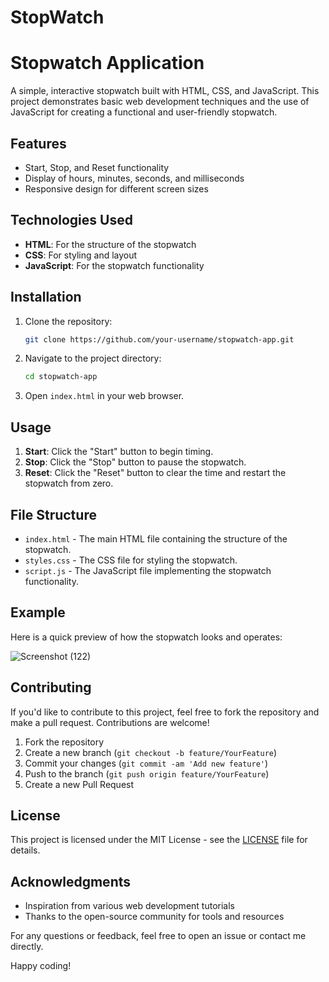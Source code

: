 # StopWatch
# Stopwatch Application

A simple, interactive stopwatch built with HTML, CSS, and JavaScript. This project demonstrates basic web development techniques and the use of JavaScript for creating a functional and user-friendly stopwatch.

## Features

- Start, Stop, and Reset functionality
- Display of hours, minutes, seconds, and milliseconds
- Responsive design for different screen sizes

## Technologies Used

- **HTML**: For the structure of the stopwatch
- **CSS**: For styling and layout
- **JavaScript**: For the stopwatch functionality

## Installation

1. Clone the repository:

    ```bash
    git clone https://github.com/your-username/stopwatch-app.git
    ```

2. Navigate to the project directory:

    ```bash
    cd stopwatch-app
    ```

3. Open `index.html` in your web browser.

## Usage

1. **Start**: Click the "Start" button to begin timing.
2. **Stop**: Click the "Stop" button to pause the stopwatch.
3. **Reset**: Click the "Reset" button to clear the time and restart the stopwatch from zero.

## File Structure

- `index.html` - The main HTML file containing the structure of the stopwatch.
- `styles.css` - The CSS file for styling the stopwatch.
- `script.js` - The JavaScript file implementing the stopwatch functionality.

## Example

Here is a quick preview of how the stopwatch looks and operates:

![Screenshot (122)](https://github.com/user-attachments/assets/e46ed597-a008-4d85-abc8-d9acc3203057)

## Contributing

If you'd like to contribute to this project, feel free to fork the repository and make a pull request. Contributions are welcome!

1. Fork the repository
2. Create a new branch (`git checkout -b feature/YourFeature`)
3. Commit your changes (`git commit -am 'Add new feature'`)
4. Push to the branch (`git push origin feature/YourFeature`)
5. Create a new Pull Request

## License

This project is licensed under the MIT License - see the [LICENSE](LICENSE) file for details.

## Acknowledgments

- Inspiration from various web development tutorials
- Thanks to the open-source community for tools and resources

For any questions or feedback, feel free to open an issue or contact me directly.

Happy coding!

